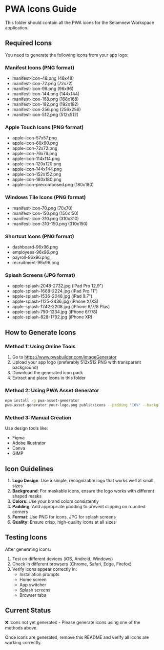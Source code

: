 # PWA Icons Guide

This folder should contain all the PWA icons for the Selamnew Workspace application.

## Required Icons

You need to generate the following icons from your app logo:

### Manifest Icons (PNG format)
- manifest-icon-48.png (48x48)
- manifest-icon-72.png (72x72)
- manifest-icon-96.png (96x96)
- manifest-icon-144.png (144x144)
- manifest-icon-168.png (168x168)
- manifest-icon-192.png (192x192)
- manifest-icon-256.png (256x256)
- manifest-icon-512.png (512x512)

### Apple Touch Icons (PNG format)
- apple-icon-57x57.png
- apple-icon-60x60.png
- apple-icon-72x72.png
- apple-icon-76x76.png
- apple-icon-114x114.png
- apple-icon-120x120.png
- apple-icon-144x144.png
- apple-icon-152x152.png
- apple-icon-180x180.png
- apple-icon-precomposed.png (180x180)

### Windows Tile Icons (PNG format)
- manifest-icon-70.png (70x70)
- manifest-icon-150.png (150x150)
- manifest-icon-310.png (310x310)
- manifest-icon-310-150.png (310x150)

### Shortcut Icons (PNG format)
- dashboard-96x96.png
- employees-96x96.png
- payroll-96x96.png
- recruitment-96x96.png

### Splash Screens (JPG format)
- apple-splash-2048-2732.jpg (iPad Pro 12.9")
- apple-splash-1668-2224.jpg (iPad Pro 11")
- apple-splash-1536-2048.jpg (iPad 9.7")
- apple-splash-1125-2436.jpg (iPhone X/XS)
- apple-splash-1242-2208.jpg (iPhone 6/7/8 Plus)
- apple-splash-750-1334.jpg (iPhone 6/7/8)
- apple-splash-828-1792.jpg (iPhone XR)

## How to Generate Icons

### Method 1: Using Online Tools
1. Go to https://www.pwabuilder.com/imageGenerator
2. Upload your app logo (preferably 512x512 PNG with transparent background)
3. Download the generated icon pack
4. Extract and place icons in this folder

### Method 2: Using PWA Asset Generator
```bash
npm install -g pwa-asset-generator
pwa-asset-generator your-logo.png public/icons --padding "10%" --background "#1890ff"
```

### Method 3: Manual Creation
Use design tools like:
- Figma
- Adobe Illustrator
- Canva
- GIMP

## Icon Guidelines

1. **Logo Design**: Use a simple, recognizable logo that works well at small sizes
2. **Background**: For maskable icons, ensure the logo works with different shaped masks
3. **Colors**: Use your brand colors consistently
4. **Padding**: Add appropriate padding to prevent clipping on rounded corners
5. **Format**: Use PNG for icons, JPG for splash screens
6. **Quality**: Ensure crisp, high-quality icons at all sizes

## Testing Icons

After generating icons:
1. Test on different devices (iOS, Android, Windows)
2. Check in different browsers (Chrome, Safari, Edge, Firefox)
3. Verify icons appear correctly in:
   - Installation prompts
   - Home screen
   - App switcher
   - Splash screens
   - Browser tabs

## Current Status

❌ Icons not yet generated - Please generate icons using one of the methods above.

Once icons are generated, remove this README and verify all icons are working correctly. 